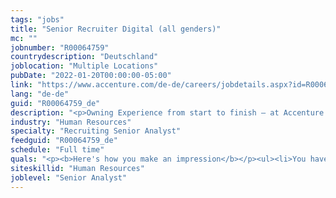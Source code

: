 ```yaml
---
tags: "jobs"
title: "Senior Recruiter Digital (all genders)"
mc: ""
jobnumber: "R00064759"
countrydescription: "Deutschland"
joblocation: "Multiple Locations"
pubDate: "2022-01-20T00:00:00-05:00"
link: "https://www.accenture.com/de-de/careers/jobdetails.aspx?id=R00064759_de"
lang: "de-de"
guid: "R00064759_de"
description: "<p>Owning Experience from start to finish – at Accenture Interactive we’re committed to helping design build communicate and run experiences that make peoples’ lives better more productive and more meaningful. Our mission: We drive sustainable growth for clients by creating meaningful Experiences that live at the intersection of purpose and innovation.</p><p>Join our Talent Acquisition Team as a Recruiter and help Accenture Interactive and our beloved family members Fjord Kolle Rebbe Mackevision and SinnerSchrader to find people who love building products that matter. For now. For later. We’re a bunch of people who are passionate about recruiting as enabler for growth and the driver of culture and diversity. We like to rethink things. We fell in love with the speed of technological change and the uncertainty of things. We believe two heads are always better than one and a whole team of heads is even better. That’s how we work. Your personality and individuality can make a difference.</p><p></p><p><b>Make Accenture More You</b></p><ul><li>Talent? You recruit specialists and managers in the digital industry with a focus on software engineering and data science.</li><li>Recruiting is your passion: You conduct briefing discussions with the respective departments and advise on the search profile.</li><li>Candidate experience first: You manage the recruiting process from channel selection to signing the contract.</li><li>You conduct qualitative interviews with candidates - diagnostics are a top priority!</li><li>Job sales expert: You find innovative recruiting methods and inspire your target groups with a great sales affinity!</li><li>Is the fish on the hook? You negotiate contract offers are the contact person for our applicants and interface with the respective department.</li><li>You analyse recruiting successes and decide on the most suitable and economical recruiting channels.</li><li>Networker internally & externally: You are keen on a large recruiting employer branding & sourcing network within Accenture and our acquisitions. But of course you are also the face for recruiting in your target group externally building real relationships and a resilient network.</li></ul>"
industry: "Human Resources"
specialty: "Recruiting Senior Analyst"
feedguid: "R00064759_de"
schedule: "Full time"
quals: "<p><b>Here's how you make an impression</b></p><ul><li>You have some years of successful professional experience in filling specialist and management positions.</li><li>You make targeted use of qualitative personality methods in the recruiting process and are convincing with your skilful aptitude diagnostics.</li><li>You enjoy interviewing in German and English and are experienced as a consultant at the side of the respective department.</li><li>You have initial experience in the development of digital employer branding and recruiting strategies.</li><li>You have a keen interest in social media and trends in the digital environment as well as personnel marketing.</li><li>You have a high level of self-organisation and initiative are assertive and enthusiastic?</li><li>Do you have the courage to try things out make mistakes and learn from them? Then we look forward to receiving your application!</li></ul>"
siteskillid: "Human Resources"
joblevel: "Senior Analyst"
---
```

